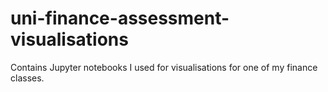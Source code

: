 # uni-finance-assessment-visualisations
Contains Jupyter notebooks I used for visualisations for one of my finance classes.
